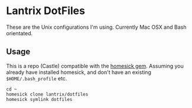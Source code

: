 # Lantrix DotFiles

These are the Unix configurations I'm using.
Currently Mac OSX and Bash orientated.

## Usage

This is a repo (Castle) compatible with the [homesick gem](https://github.com/technicalpickles/homesick).
Assuming you already have installed homesick, and don't have an existing `$HOME/.bash_profile` etc.

    cd ~
    homesick clone lantrix/dotfiles
    homesick symlink dotfiles
